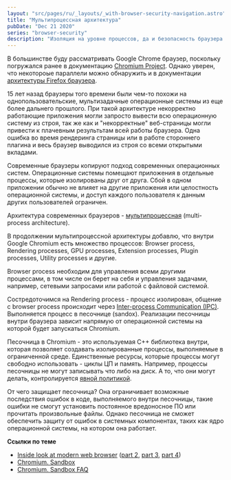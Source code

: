 ```yaml
---
layout: "src/pages/ru/_layouts/_with-browser-security-navigation.astro"
title: "Мультипроцессная архитектура"
pubDate: "Dec 21 2020"
series: "browser-security"
description: "Изоляция на уровне процессов, да и безопасность браузера в целом реализована так, чтобы исключить доступ к данным одного веб-сайта в браузере из другого веб-сайта. Тажке согласно рассмотренной выше мультипроцессной модели каждая вкладка браузера предполагает работу отдельного процесса рендеринга."
---
```


В большинстве буду рассматривать Google Chrome браузер, поскольку погружался ранее в документацию [Chromium Project](https://www.chromium.org/). Однако уверен, что некотороые параллели можно обнаружить и в документации [архитектуры Firefox браузера](https://mozilla.github.io/firefox-browser-architecture).

15 лет назад браузеры того времени были чем-то похожи на однопользовательские, мультизадачные операционные системы из еще более дальнего прошлого. При такой архитектуре некорректно работающие приложения могли запросто вывести всю операционную систему из строя, так же как и "некорректные" веб-страницы могли привести к плачевным результьтам всей работы браузера. Одна ошибка во время рендеринга страницы или в работе стороннего плагина и весь браузер выводился из строя со всеми открытыми вкладами.

Современные браузеры копируют подход современных операционных систем. Операционные системы помещают приложения в отдельные процессы, которые изолированы друг от друга. Сбой в одном приложении обычно не влияет на другие приложения или целостность операционной системы, и доступ каждого пользователя к данным других пользователей ограничен. 

Архитектура современных браузеров - [мультипроцессная](https://www.chromium.org/developers/design-documents/multi-process-architecture) (multi-process architecture). 

В продолжении мультипроцессной архитектуры добавлю, что внутри Google Chromium есть множество процессов: Browser process, Rendering processes, GPU processes, Extension processes, Plugin processes, Utility processes и другие.

Browser process необходим для управления всеми другими процессами, в том числе он берет на себя и управления задачами, например, сетевыми запросами или работой с файловой системой. 

Состредоточимся на Rendering process - процесс изолирован, общение с browser process происходит через [Inter-process Communication (IPC)](https://www.chromium.org/developers/design-documents/inter-process-communication). Выполняется процесс в песочнице (sandox). Реализации песочницы внутри браузера зависит напрямую от операционной системы на которой будет запускаться Chromium.

Песочница в Chromium - это используемая C++ библиотека внутри, которая позволяет создавать изолированные процессы, выполняемые в ограниченной среде. Единственные ресурсы, которые процессы могут свободно использовать - циклы ЦП и память. Например, процессы песочницы не могут записывать что либо на диск. А то, что они могут делать, контролируется [явной политикой](https://chromium.googlesource.com/chromium/src/+/master/docs/design/sandbox.md#sandbox-policy).

От чего защищает песочница? Она ограничивает возможные последствия ошибок в коде, выполняемого внутри песочницы, такие ошибки не смогут установить постоянное вредоносное ПО или прочитать произвольные файлы. Однако песочница не сможет обеспечить защиту от ошибок в системных компонентах, таких как ядро операционной системы, на котором она работает.

**Ссылки по теме**

- [Inside look at modern web browser](https://developers.google.com/web/updates/2018/09/inside-browser-part1) ([part 2](https://developers.google.com/web/updates/2018/09/inside-browser-part2), [part 3](https://developers.google.com/web/updates/2018/09/inside-browser-part3), [part 4](https://developers.google.com/web/updates/2018/09/inside-browser-part4))
- [Chromium. Sandbox](https://chromium.googlesource.com/chromium/src/+/master/docs/design/sandbox.md)
- [Chromium. Sandbox FAQ](https://chromium.googlesource.com/chromium/src/+/master/docs/design/sandbox_faq.md#What-is-the-sandbox)
